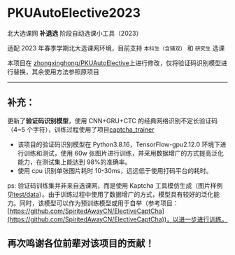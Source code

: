 # PKUAutoElective2023

北大选课网 **补退选** 阶段自动选课小工具（2023）

适配 2023 年春季学期北大选课网环境，目前支持 `本科生（含辅双）` 和 `研究生` 选课

本项目在 [zhongxinghong/PKUAutoElective](https://github.com/zhongxinghong/PKUAutoElective)上进行修改，仅将验证码识别模型进行替换，其余使用方法参照原项目

---

## 补充：


更新了**验证码识别模型**，使用 CNN+GRU+CTC 的经典网络识别不定长验证码（4~5 个字符），训练过程使用了项目[captcha_trainer](https://github.com/kerlomz/captcha_trainer)

- 该项目的验证码识别模型在 Python3.8.16，TensorFlow-gpu2.12.0 环境下进行训练和测试，使用 60w 张图片进行训练，并采用数据增广的方式提高泛化能力，在测试集上能达到 98%的准确率。
- 使用 cpu 识别单张图片耗时 10-30ms，远远低于使用打码平台的耗时。

ps: 验证码训练集并非来自选课网，而是使用 Kaptcha 工具模仿生成（图片样例见[test/data](./test/data)）。由于训练过程中使用了数据增广的方式，模型具有较好的泛化能力。同时，该模型可以作为预训练模型或用于自举（参考项目：[https://github.com/SpiritedAwayCN/ElectiveCaptCha](https://github.com/SpiritedAwayCN/ElectiveCaptCha))，以进一步进行训练。

再次鸣谢各位前辈对该项目的贡献！
---
